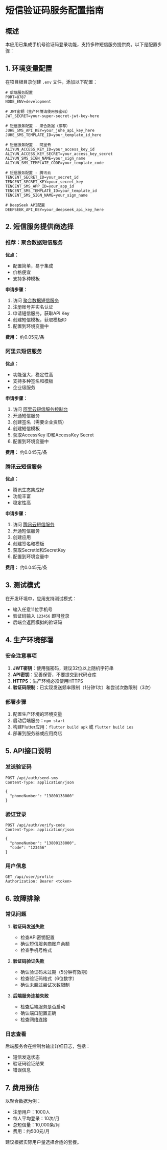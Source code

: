 # 短信验证码服务配置指南

## 概述

本应用已集成手机号验证码登录功能，支持多种短信服务提供商。以下是配置步骤：

## 1. 环境变量配置

在项目根目录创建 `.env` 文件，添加以下配置：

```env
# 后端服务配置
PORT=8787
NODE_ENV=development

# JWT密钥（生产环境请使用强密码）
JWT_SECRET=your-super-secret-jwt-key-here

# 短信服务配置 - 聚合数据（推荐）
JUHE_SMS_API_KEY=your_juhe_api_key_here
JUHE_SMS_TEMPLATE_ID=your_template_id_here

# 短信服务配置 - 阿里云
ALIYUN_ACCESS_KEY_ID=your_access_key_id
ALIYUN_ACCESS_KEY_SECRET=your_access_key_secret
ALIYUN_SMS_SIGN_NAME=your_sign_name
ALIYUN_SMS_TEMPLATE_CODE=your_template_code

# 短信服务配置 - 腾讯云
TENCENT_SECRET_ID=your_secret_id
TENCENT_SECRET_KEY=your_secret_key
TENCENT_SMS_APP_ID=your_app_id
TENCENT_SMS_TEMPLATE_ID=your_template_id
TENCENT_SMS_SIGN_NAME=your_sign_name

# DeepSeek API配置
DEEPSEEK_API_KEY=your_deepseek_api_key_here
```

## 2. 短信服务提供商选择

### 推荐：聚合数据短信服务

**优点：**
- 配置简单，易于集成
- 价格便宜
- 支持多种模板

**申请步骤：**
1. 访问 [聚合数据短信服务](https://www.juhe.cn/docs/api/id/54)
2. 注册账号并实名认证
3. 申请短信服务，获取API Key
4. 创建短信模板，获取模板ID
5. 配置到环境变量中

**费用：** 约0.05元/条

### 阿里云短信服务

**优点：**
- 功能强大，稳定性高
- 支持多种签名和模板
- 企业级服务

**申请步骤：**
1. 访问 [阿里云短信服务控制台](https://dysms.console.aliyun.com/)
2. 开通短信服务
3. 创建签名（需要企业资质）
4. 创建短信模板
5. 获取AccessKey ID和AccessKey Secret
6. 配置到环境变量中

**费用：** 约0.045元/条

### 腾讯云短信服务

**优点：**
- 腾讯生态集成好
- 功能丰富
- 稳定性高

**申请步骤：**
1. 访问 [腾讯云短信服务](https://cloud.tencent.com/product/sms)
2. 开通短信服务
3. 创建应用
4. 创建签名和模板
5. 获取SecretId和SecretKey
6. 配置到环境变量中

**费用：** 约0.045元/条

## 3. 测试模式

在开发环境中，应用支持测试模式：

- 输入任意11位手机号
- 验证码输入 `123456` 即可登录
- 后端会返回模拟的验证码

## 4. 生产环境部署

### 安全注意事项

1. **JWT密钥**：使用强密码，建议32位以上随机字符串
2. **API密钥**：妥善保管，不要提交到代码仓库
3. **HTTPS**：生产环境必须使用HTTPS
4. **验证码限制**：已实现发送频率限制（1分钟1次）和尝试次数限制（3次）

### 部署步骤

1. 配置生产环境的环境变量
2. 启动后端服务：`npm start`
3. 构建Flutter应用：`flutter build apk` 或 `flutter build ios`
4. 部署到服务器或应用商店

## 5. API接口说明

### 发送验证码
```
POST /api/auth/send-sms
Content-Type: application/json

{
  "phoneNumber": "13800138000"
}
```

### 验证登录
```
POST /api/auth/verify-code
Content-Type: application/json

{
  "phoneNumber": "13800138000",
  "code": "123456"
}
```

### 用户信息
```
GET /api/user/profile
Authorization: Bearer <token>
```

## 6. 故障排除

### 常见问题

1. **验证码发送失败**
   - 检查API密钥配置
   - 确认短信服务商账户余额
   - 检查手机号格式

2. **验证码验证失败**
   - 确认验证码未过期（5分钟有效期）
   - 检查验证码格式（6位数字）
   - 确认未超过尝试次数限制

3. **后端服务连接失败**
   - 检查后端服务是否启动
   - 确认端口配置正确
   - 检查网络连接

### 日志查看

后端服务会在控制台输出详细日志，包括：
- 短信发送状态
- 验证码验证结果
- 错误信息

## 7. 费用预估

以聚合数据为例：
- 注册用户：1000人
- 每人平均登录：10次/月
- 总短信量：10,000条/月
- 费用：约500元/月

建议根据实际用户量选择合适的套餐。

